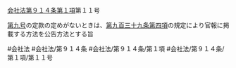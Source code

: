 [会社法第９１４条第１項](会社法＿＿＿＿第９１４条第１項)第１１号

[第九号](会社法＿＿＿＿第９１４条第１項第９号)の定款の定めがないときは、[第九百三十九条第四項](会社法＿＿＿＿第９３９条第４項)の規定により官報に掲載する方法を公告方法とする旨


#会社法
#会社法/第９１４条
#会社法/第９１４条/第１項
#会社法/第９１４条/第１項/第１１号
